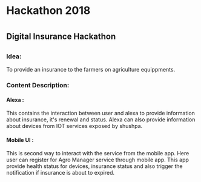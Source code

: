 <h1>Hackathon 2018<h1>
<h2>Digital Insurance Hackathon<h2> 
<body>
 <p>
<h3>Idea:</h3>
 <p>To provide an insurance to the farmers on agriculture equippments.</p>
 </p>

<h3>Content Description:</h3>

<p>
<h4>Alexa :</h4>
<p>This contains the interaction between user and alexa to provide information about insurance, it's renewal and status. Alexa can also provide information about devices from IOT services exposed by shushpa.</p>
</p>

<p>
<h4>Mobile UI :</h4>
<p>This is second way to interact with the service from the mobile app. Here  user can register for Agro Manager service through mobile app. This app provide health status for devices, insurance status and also trigger the notification if insurance is about to expired.</p>
 </p>
</body>


